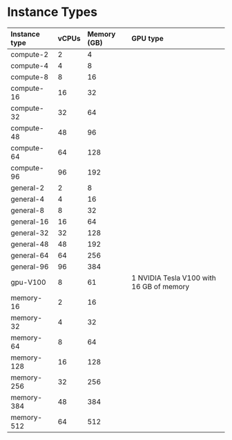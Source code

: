 # Instance Types

| Instance type | vCPUs | Memory (GB) | GPU type                                  |
| :------------ | :---- | :---------- | :---------------------------------------- |
| compute-2     | 2     | 4           |                                           |
| compute-4     | 4     | 8           |                                           |
| compute-8     | 8     | 16          |                                           |
| compute-16    | 16    | 32          |                                           |
| compute-32    | 32    | 64          |                                           |
| compute-48    | 48    | 96          |                                           |
| compute-64    | 64    | 128         |                                           |
| compute-96    | 96    | 192         |                                           |
| general-2     | 2     | 8           |                                           |
| general-4     | 4     | 16          |                                           |
| general-8     | 8     | 32          |                                           |
| general-16    | 16    | 64          |                                           |
| general-32    | 32    | 128         |                                           |
| general-48    | 48    | 192         |                                           |
| general-64    | 64    | 256         |                                           |
| general-96    | 96    | 384         |                                           |
| gpu-V100      | 8     | 61          | 1  NVIDIA Tesla V100 with 16 GB of memory |
| memory-16     | 2     | 16          |                                           |
| memory-32     | 4     | 32          |                                           |
| memory-64     | 8     | 64          |                                           |
| memory-128    | 16    | 128         |                                           |
| memory-256    | 32    | 256         |                                           |
| memory-384    | 48    | 384         |                                           |
| memory-512    | 64    | 512         |                                           |
